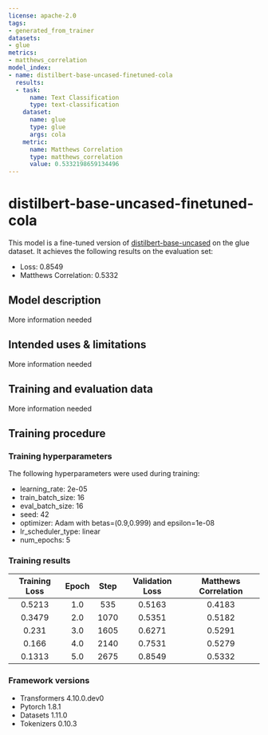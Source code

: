 ```yaml
---
license: apache-2.0
tags:
- generated_from_trainer
datasets:
- glue
metrics:
- matthews_correlation
model_index:
- name: distilbert-base-uncased-finetuned-cola
  results:
  - task:
      name: Text Classification
      type: text-classification
    dataset:
      name: glue
      type: glue
      args: cola
    metric:
      name: Matthews Correlation
      type: matthews_correlation
      value: 0.5332198659134496
---
```


<!-- This model card has been generated automatically according to the information the Trainer had access to. You
should probably proofread and complete it, then remove this comment. -->

# distilbert-base-uncased-finetuned-cola

This model is a fine-tuned version of [distilbert-base-uncased](https://huggingface.co/distilbert-base-uncased) on the glue dataset.
It achieves the following results on the evaluation set:
- Loss: 0.8549
- Matthews Correlation: 0.5332

## Model description

More information needed

## Intended uses & limitations

More information needed

## Training and evaluation data

More information needed

## Training procedure

### Training hyperparameters

The following hyperparameters were used during training:
- learning_rate: 2e-05
- train_batch_size: 16
- eval_batch_size: 16
- seed: 42
- optimizer: Adam with betas=(0.9,0.999) and epsilon=1e-08
- lr_scheduler_type: linear
- num_epochs: 5

### Training results

| Training Loss | Epoch | Step | Validation Loss | Matthews Correlation |
|:-------------:|:-----:|:----:|:---------------:|:--------------------:|
| 0.5213        | 1.0   | 535  | 0.5163          | 0.4183               |
| 0.3479        | 2.0   | 1070 | 0.5351          | 0.5182               |
| 0.231         | 3.0   | 1605 | 0.6271          | 0.5291               |
| 0.166         | 4.0   | 2140 | 0.7531          | 0.5279               |
| 0.1313        | 5.0   | 2675 | 0.8549          | 0.5332               |


### Framework versions

- Transformers 4.10.0.dev0
- Pytorch 1.8.1
- Datasets 1.11.0
- Tokenizers 0.10.3
